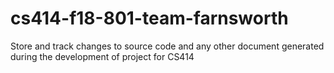 # cs414-f18-801-team-farnsworth
Store and track changes to source code and any other document generated during the development of project for CS414
